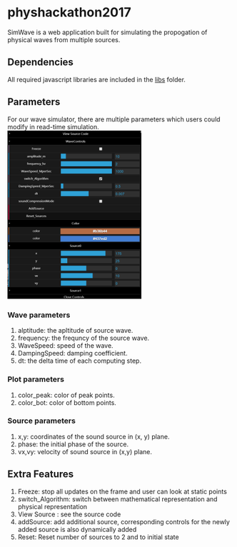 # physhackathon2017
SimWave is a web application built for simulating the propogation of physical waves from multiple sources.

## Dependencies
All required javascript libraries are included in the [libs](https://github.com/kevenv/physhackathon2017/tree/master/libs) folder.
## Parameters
For our wave simulator, there are multiple parameters which users could modify in read-time simulation.
</br>
<img src="https://github.com/kevenv/physhackathon2017/blob/master/controlPanel.jpg" width="300px">
### Wave parameters 
1. alptitude: the apltitude of source wave.
2. frequency: the frequncy of the source wave.
3. WaveSpeed: speed of the wave.
4. DampingSpeed: damping coefficient.
5. dt: the delta time of each computing step.
### Plot parameters
1. color_peak: color of peak points.
2. color_bot: color of bottom points.
### Source parameters
1. x,y: coordinates of the sound source in (x, y) plane.
2. phase: the initial phase of the source.
3. vx,vy: velocity of sound source in (x,y) plane. 
## Extra Features
1. Freeze: stop all updates on the frame and user can look at static points
2. switch_Algorithm: switch between mathematical representation and physical representation 
3. View Source : see the source code
4. addSource: add additional source, corresponding controls for the newly added source is also dynamically added
5. Reset: Reset number of sources to 2 and to initial state
